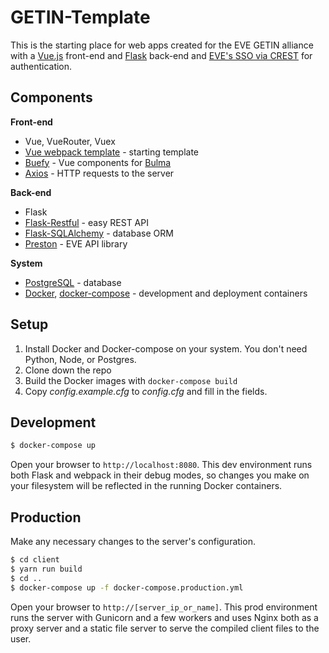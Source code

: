 # GETIN-Template

This is the starting place for web apps created for the EVE GETIN alliance with a [Vue.js](https://vuejs.org/) front-end and [Flask](http://flask.pocoo.org/) back-end and [EVE's SSO via CREST](https://eveonline-third-party-documentation.readthedocs.io/en/latest/) for authentication.

## Components

**Front-end**
* Vue, VueRouter, Vuex
* [Vue webpack template](https://github.com/vuejs-templates/webpack) - starting template
* [Buefy](https://buefy.github.io/#/) - Vue components for [Bulma](http://bulma.io/)
* [Axios](https://github.com/mzabriskie/axios) - HTTP requests to the server

**Back-end**
* Flask
* [Flask-Restful](https://github.com/flask-restful/flask-restful) - easy REST API
* [Flask-SQLAlchemy](https://github.com/mitsuhiko/flask-sqlalchemy) - database ORM
* [Preston](https://github.com/Celeo/Preston) - EVE API library

**System**
* [PostgreSQL](https://www.postgresql.org/) - database
* [Docker](https://www.docker.com/), [docker-compose](https://docs.docker.com/compose/) - development and deployment containers

## Setup

1. Install Docker and Docker-compose on your system. You don't need Python, Node, or Postgres.
2. Clone down the repo
3. Build the Docker images with `docker-compose build`
4. Copy *config.example.cfg* to *config.cfg* and fill in the fields.

## Development

```bash
$ docker-compose up
```

Open your browser to `http://localhost:8080`. This dev environment runs both Flask and webpack in their debug modes, so changes
you make on your filesystem will be reflected in the running Docker containers.

## Production

Make any necessary changes to the server's configuration.

```bash
$ cd client
$ yarn run build
$ cd ..
$ docker-compose up -f docker-compose.production.yml
```

Open your browser to `http://[server_ip_or_name]`. This prod environment runs the server with Gunicorn and a few workers and uses
Nginx both as a proxy server and a static file server to serve the compiled client files to the user.

